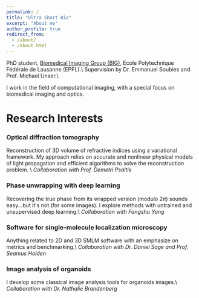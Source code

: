 ```yaml
---
permalink: /
title: "Ultra Short Bio"
excerpt: "About me"
author_profile: true
redirect_from: 
  - /about/
  - /about.html
---
```




PhD student, [Biomedical Imaging Group (BIG)](http://bigwww.epfl.ch), Ecole Polytechnique Fédérale de Lausanne (EPFL).\\
Supervision by Dr. Emmanuel Soubies and Prof. Michael Unser.\\

I work in the field of computational imaging, with a special focus on biomedical imaging and optics.


# Research Interests

### Optical diffraction tomography
Reconstruction of 3D volume of refractive indices using a variational framework.
My approach relies on accurate and nonlinear physical models of light propagation and efficient algorithms to solve the reconstruction problem.
\\
*Collaboration with Prof. Demetri Psaltis*

### Phase unwrapping with deep learning
Recovering the true phase from its wrapped version (modulo 2$\pi$) sounds easy...but it's not (for some images). I explore methods with untrained and unsupervised deep learning.\\
*Collaboration with Fangshu Yang*

### Software for single-molecule localization microscopy
Anything related to 2D and 3D SMLM software with an emphasize on metrics and benchmarking.\\
*Collaboration with Dr. Daniel Sage and Prof. Seamus Holden*

### Image analysis of organoids
I develop some classical image analysis tools for organoids images.\\
*Collaboration with Dr. Nathalie Brandenberg*

<!--

Yep
======


Yup Yup
======

1. Useless list
1. yep


Another Yup
------
Yep
-->

